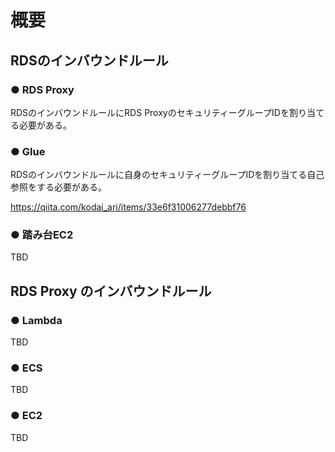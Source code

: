 # 概要

## RDSのインバウンドルール
### ● RDS Proxy
RDSのインバウンドルールにRDS ProxyのセキュリティーグループIDを割り当てる必要がある。

### ● Glue
RDSのインバウンドルールに自身のセキュリティーグループIDを割り当てる自己参照をする必要がある。

https://qiita.com/kodai_ari/items/33e6f31006277debbf76

### ● 踏み台EC2
TBD

## RDS Proxy のインバウンドルール
### ● Lambda
TBD

### ● ECS
TBD

### ● EC2
TBD
